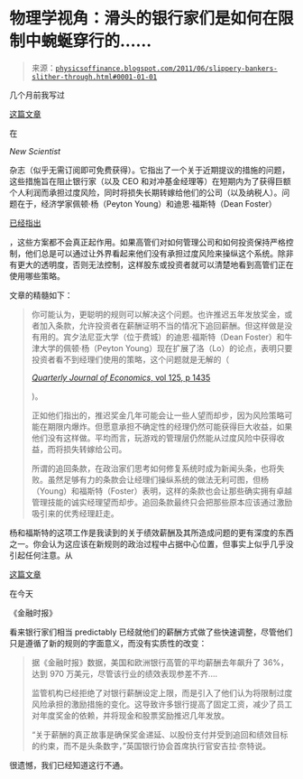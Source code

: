 <!--yml

分类：未分类

日期：2024-05-18 07:08:05

-->

# 物理学视角：滑头的银行家们是如何在限制中蜿蜒穿行的……

> 来源：[`physicsoffinance.blogspot.com/2011/06/slippery-bankers-slither-through.html#0001-01-01`](http://physicsoffinance.blogspot.com/2011/06/slippery-bankers-slither-through.html#0001-01-01)

几个月前我写过

[这篇文章](http://www.newscientist.com/article/mg20928040.100-banking-cheats-will-always-prosper.html)

在

*New Scientist*

杂志（似乎无需订阅即可免费获得）。它指出了一个关于近期提议的措施的问题，这些措施旨在阻止银行家（以及 CEO 和对冲基金经理等）在短期内为了获得巨额个人利润而承担过度风险，同时将损失长期转嫁给他们的公司（以及纳税人）。问题在于，经济学家佩顿·杨（Peyton Young）和迪恩·福斯特（Dean Foster）

[已经指出](http://dx.doi.org/10.1162/qjec.2010.125.4.1435)

，这些方案都不会真正起作用。如果高管们对如何管理公司和如何投资保持严格控制，他们总是可以通过让外界看起来他们没有承担过度风险来操纵这个系统。除非有更大的透明度，否则无法控制，这样股东或投资者就可以清楚地看到高管们正在使用哪些策略。

文章的精髓如下：

> 你可能认为，更聪明的规则可以解决这个问题。也许推迟五年发放奖金，或者加入条款，允许投资者在薪酬证明不当的情况下追回薪酬。但这样做是没有用的。宾夕法尼亚大学（位于费城）的迪恩·福斯特（Dean Foster）和牛津大学的佩顿·杨（Peyton Young）现在扩展了洛（Lo）的论点，表明只要投资者看不到经理们使用的策略，这个问题就是无解的（
> 
> [*Quarterly Journal of Economics*, vol 125, p 1435](http://dx.doi.org/10.1162/qjec.2010.125.4.1435)
> 
> )。
> 
> 正如他们指出的，推迟奖金几年可能会让一些人望而却步，因为风险策略可能在期限内爆炸。但愿意承担不确定性的经理仍然可能获得巨大收益，如果他们没有这样做。平均而言，玩游戏的管理层仍然能从过度风险中获得收益，而将损失转嫁给公司。
> 
> 所谓的追回条款，在政治家们思考如何修复系统时成为新闻头条，也将失败。虽然足够有力的条款会让经理们操纵系统的做法无利可图，但杨（Young）和福斯特（Foster）表明，这样的条款也会让那些确实拥有卓越管理技能的诚实经理望而却步。追回条款最终只会把那些原本应该通过激励吸引来的优秀经理赶走。

杨和福斯特的这项工作是我读到的关于绩效薪酬及其所造成问题的更有深度的东西之一。你会认为这应该在新规则的政治过程中占据中心位置，但事实上似乎几乎没引起任何注意。从

[这篇文章](http://www.ft.com/cms/s/0/77431a66-96b0-11e0-baca-00144feab49a.html?ftcamp=rss#axzz1PKo7uoQC)

在今天

《金融时报》

看来银行家们相当 predictably 已经就他们的薪酬方式做了些快速调整，尽管他们只是遵循了新的规则的字面意义，而没有实质性的改变：

> 据《金融时报》数据，美国和欧洲银行高管的平均薪酬去年飙升了 36%，达到 970 万美元，尽管该行业的绩效表现参差不齐....
> 
> 监管机构已经拒绝了对银行薪酬设定上限，而是引入了他们认为将限制过度风险承担的激励措施的变化。这导致许多银行提高了固定工资，减少了员工对年度奖金的依赖，并将现金和股票奖励推迟几年发放。
> 
> “关于薪酬的真正故事是确保奖金递延、以股份支付并受到追回和绩效目标的约束，而不是头条数字，”英国银行协会首席执行官安吉拉·奈特说。

很遗憾，我们已经知道这行不通。
